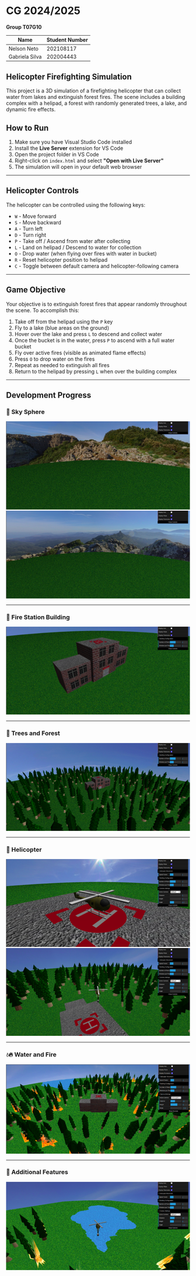 # CG 2024/2025  
**Group T07G10**


| Name           | Student Number |
|----------------|----------------|
| Nelson Neto    | 202108117      |
| Gabriela Silva | 202004443      |

## Helicopter Firefighting Simulation

This project is a 3D simulation of a firefighting helicopter that can collect water from lakes and extinguish forest fires. The scene includes a building complex with a helipad, a forest with randomly generated trees, a lake, and dynamic fire effects.


## How to Run

1. Make sure you have Visual Studio Code installed  
2. Install the **Live Server** extension for VS Code  
3. Open the project folder in VS Code  
4. Right-click on `index.html` and select **"Open with Live Server"**  
5. The simulation will open in your default web browser

---

## Helicopter Controls

The helicopter can be controlled using the following keys:

- `W` - Move forward  
- `S` - Move backward  
- `A` - Turn left  
- `D` - Turn right  
- `P` - Take off / Ascend from water after collecting  
- `L` - Land on helipad / Descend to water for collection  
- `O` - Drop water (when flying over fires with water in bucket)  
- `R` - Reset helicopter position to helipad  
- `C` - Toggle between default camera and helicopter-following camera  

---

## Game Objective

Your objective is to extinguish forest fires that appear randomly throughout the scene. To accomplish this:

1. Take off from the helipad using the `P` key  
2. Fly to a lake (blue areas on the ground)  
3. Hover over the lake and press `L` to descend and collect water  
4. Once the bucket is in the water, press `P` to ascend with a full water bucket  
5. Fly over active fires (visible as animated flame effects)  
6. Press `O` to drop water on the fires  
7. Repeat as needed to extinguish all fires  
8. Return to the helipad by pressing `L` when over the building complex

---

## Development Progress

### 🌌 Sky Sphere

![Sky Sphere 1](screenshots/project-t07g10-1.png)  
![Sky Sphere 2](screenshots/project-t07g10-2.png)

---

### 🏢 Fire Station Building

![Fire Station Building](screenshots/project-t07g10-3.png)

---

### 🌲 Trees and Forest

![Trees and Forest](screenshots/project-t07g10-4.png)

---

### 🚁 Helicopter

![Helicopter 1](screenshots/project-t07g10-5.png)  
![Helicopter 2](screenshots/project-t07g10-6.png)

---

### 💧🔥 Water and Fire

![Water and Fire](screenshots/project-t07g10-7.png)

---

### 🧪 Additional Features

![Additional Features](screenshots/project-t07g10-9.png)

